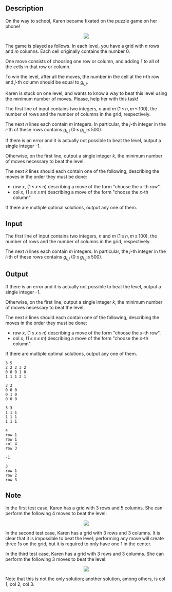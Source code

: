 ## Description

<div><p>On the way to school, Karen became fixated on the puzzle game on her phone!</p><center> <img class="tex-graphics" src="file://Unh5ucXK.png" style="max-width: 100.0%;max-height: 100.0%;"> </center><p>The game is played as follows. In each level, you have a grid with <span class="tex-span"><i>n</i></span> rows and <span class="tex-span"><i>m</i></span> columns. Each cell originally contains the number <span class="tex-span">0</span>.</p><p>One move consists of choosing one row or column, and adding <span class="tex-span">1</span> to all of the cells in that row or column.</p><p>To win the level, after all the moves, the number in the cell at the <span class="tex-span"><i>i</i></span>-th row and <span class="tex-span"><i>j</i></span>-th column should be equal to <span class="tex-span"><i>g</i><sub class="lower-index"><i>i</i>, <i>j</i></sub></span>.</p><p>Karen is stuck on one level, and wants to know a way to beat this level using the minimum number of moves. Please, help her with this task!</p></div><div class="input-specification"><p>The first line of input contains two integers, <span class="tex-span"><i>n</i></span> and <span class="tex-span"><i>m</i></span> (<span class="tex-span">1 ≤ <i>n</i>, <i>m</i> ≤ 100</span>), the number of rows and the number of columns in the grid, respectively.</p><p>The next <span class="tex-span"><i>n</i></span> lines each contain <span class="tex-span"><i>m</i></span> integers. In particular, the <span class="tex-span"><i>j</i></span>-th integer in the <span class="tex-span"><i>i</i></span>-th of these rows contains <span class="tex-span"><i>g</i><sub class="lower-index"><i>i</i>, <i>j</i></sub></span> (<span class="tex-span">0 ≤ <i>g</i><sub class="lower-index"><i>i</i>, <i>j</i></sub> ≤ 500</span>).</p></div><div class="output-specification"><p>If there is an error and it is actually not possible to beat the level, output a single integer <span class="tex-font-style-tt">-1</span>.</p><p>Otherwise, on the first line, output a single integer <span class="tex-span"><i>k</i></span>, the minimum number of moves necessary to beat the level.</p><p>The next <span class="tex-span"><i>k</i></span> lines should each contain one of the following, describing the moves in the order they must be done:</p><ul> <li> <span class="tex-font-style-tt">row</span> <span class="tex-span"><i>x</i></span>, (<span class="tex-span">1 ≤ <i>x</i> ≤ <i>n</i></span>) describing a move of the form "choose the <span class="tex-span"><i>x</i></span>-th row". </li><li> <span class="tex-font-style-tt">col</span> <span class="tex-span"><i>x</i></span>, (<span class="tex-span">1 ≤ <i>x</i> ≤ <i>m</i></span>) describing a move of the form "choose the <span class="tex-span"><i>x</i></span>-th column". </li></ul><p>If there are multiple optimal solutions, output any one of them.</p></div>

## Input

<p>The first line of input contains two integers, <span class="tex-span"><i>n</i></span> and <span class="tex-span"><i>m</i></span> (<span class="tex-span">1 ≤ <i>n</i>, <i>m</i> ≤ 100</span>), the number of rows and the number of columns in the grid, respectively.</p><p>The next <span class="tex-span"><i>n</i></span> lines each contain <span class="tex-span"><i>m</i></span> integers. In particular, the <span class="tex-span"><i>j</i></span>-th integer in the <span class="tex-span"><i>i</i></span>-th of these rows contains <span class="tex-span"><i>g</i><sub class="lower-index"><i>i</i>, <i>j</i></sub></span> (<span class="tex-span">0 ≤ <i>g</i><sub class="lower-index"><i>i</i>, <i>j</i></sub> ≤ 500</span>).</p>

## Output

<p>If there is an error and it is actually not possible to beat the level, output a single integer <span class="tex-font-style-tt">-1</span>.</p><p>Otherwise, on the first line, output a single integer <span class="tex-span"><i>k</i></span>, the minimum number of moves necessary to beat the level.</p><p>The next <span class="tex-span"><i>k</i></span> lines should each contain one of the following, describing the moves in the order they must be done:</p><ul> <li> <span class="tex-font-style-tt">row</span> <span class="tex-span"><i>x</i></span>, (<span class="tex-span">1 ≤ <i>x</i> ≤ <i>n</i></span>) describing a move of the form "choose the <span class="tex-span"><i>x</i></span>-th row". </li><li> <span class="tex-font-style-tt">col</span> <span class="tex-span"><i>x</i></span>, (<span class="tex-span">1 ≤ <i>x</i> ≤ <i>m</i></span>) describing a move of the form "choose the <span class="tex-span"><i>x</i></span>-th column". </li></ul><p>If there are multiple optimal solutions, output any one of them.</p>





```input1
3 5
2 2 2 3 2
0 0 0 1 0
1 1 1 2 1

```




```input2
3 3
0 0 0
0 1 0
0 0 0

```




```input3
3 3
1 1 1
1 1 1
1 1 1

```




```output1
4
row 1
row 1
col 4
row 3

```




```output2
-1

```




```output3
3
row 1
row 2
row 3

```



## Note

<p>In the first test case, Karen has a grid with <span class="tex-span">3</span> rows and <span class="tex-span">5</span> columns. She can perform the following <span class="tex-span">4</span> moves to beat the level:</p><center> <img class="tex-graphics" src="file://YMnUlLns.png" style="max-width: 100.0%;max-height: 100.0%;"> </center><p>In the second test case, Karen has a grid with <span class="tex-span">3</span> rows and <span class="tex-span">3</span> columns. It is clear that it is impossible to beat the level; performing any move will create three <span class="tex-span">1</span>s on the grid, but it is required to only have one <span class="tex-span">1</span> in the center.</p><p>In the third test case, Karen has a grid with <span class="tex-span">3</span> rows and <span class="tex-span">3</span> columns. She can perform the following <span class="tex-span">3</span> moves to beat the level:</p><center> <img class="tex-graphics" src="file://y2aWJ9wE.png" style="max-width: 100.0%;max-height: 100.0%;"> </center><p>Note that this is not the only solution; another solution, among others, is <span class="tex-font-style-tt">col 1</span>, <span class="tex-font-style-tt">col 2</span>, <span class="tex-font-style-tt">col 3</span>.</p>
